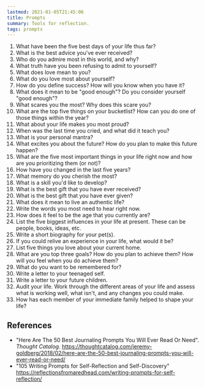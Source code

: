 ```yaml
---
lastmod: 2021-01-05T21:45:06
title: Prompts
summary: Tools for reflection.
tags: prompts
---
```


1. What have been the five best days of your life thus far?
2. What is the best advice you've ever received?
3. Who do you admire most in this world, and why?
4. What truth have you been refusing to admit to yourself?
5. What does love mean to you?
6. What do you love most about yourself?
7. How do you define success? How will you know when you have it?
8. What does it mean to be "good enough"? Do you consider yourself "good enough"?
9. What scares you the most? Why does this scare you?
10. What are the top five things on your bucketlist? How can you do one of those things within the year?
11. What about your life makes you most proud?
12. When was the last time you cried, and what did it teach you?
13. What is your personal mantra?
14. What excites you about the future? How do you plan to make this future happen?
15. What are the five most important things in your life right now and how are you prioritizing them (or not)?
16. How have you changed in the last five years?
17. What memory do you cherish the most?
18. What is a skill you'd like to develop?
19. What is the best gift that you have ever received?
20. What is the best gift that you have ever given?
21. What does it mean to live an authentic life?
22. Write the words you most need to hear right now.
23. How does it feel to be the age that you currently are?
24. List the five biggest influences in your life at present. These can be people, books, ideas, etc.
25. Write a short biography for your pet(s).
26. If you could relive an experience in your life, what would it be?
27. List five things you love about your current home.
28. What are you top three goals? How do you plan to achieve them? How will you feel when you do achieve them?
29. What do you want to be remembered for?
30. Write a letter to your teenaged self.
31. Write a letter to your future children.
32. Audit your life. Work through the different areas of your life and assess what is working well, what isn't, and any changes you could make.
33. How has each member of your immediate family helped to shape your life?

## References
- "Here Are The 50 Best Journaling Prompts You Will Ever Read Or Need". _Thought Catalog._ https://thoughtcatalog.com/jeremy-goldberg/2018/02/here-are-the-50-best-journaling-prompts-you-will-ever-read-or-need/
- "105 Writing Prompts for Self-Reflection and Self-Discovery" https://reflectionsfromaredhead.com/writing-prompts-for-self-reflection/
